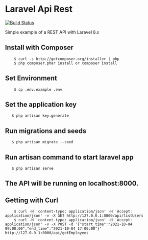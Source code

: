 # Laravel Api Rest

[![Build Status](https://travis-ci.org/Tony133/laravel-api-rest.svg?branch=master)](https://travis-ci.org/Tony133/laravel-api-rest)

Simple example of a REST API with Laravel 8.x

## Install with Composer

```
    $ curl -s http://getcomposer.org/installer | php
    $ php composer.phar install or composer install
```

## Set Environment

```
    $ cp .env.example .env
```

## Set the application key

```
   $ php artisan key:generate
```

## Run migrations and seeds

```
   $ php artisan migrate --seed
```

## Run artisan command to start laravel app

```
   $ php artisan serve
```

## The API will be running on localhost:8000.

## Getting with Curl

```
    $ curl -H 'content-type: application/json' -H 'Accept: application/json' -v -X GET http://127.0.0.1:8000/api/listUsers
    $ curl -H 'content-type: application/json' -H 'Accept: application/json' -v -X POST -d '{"start_time":"2021-10-04 09:00:00","end_time":"2021-10-04 17:00:00"}' http://127.0.0.1:8000/api/getEmployees
```

